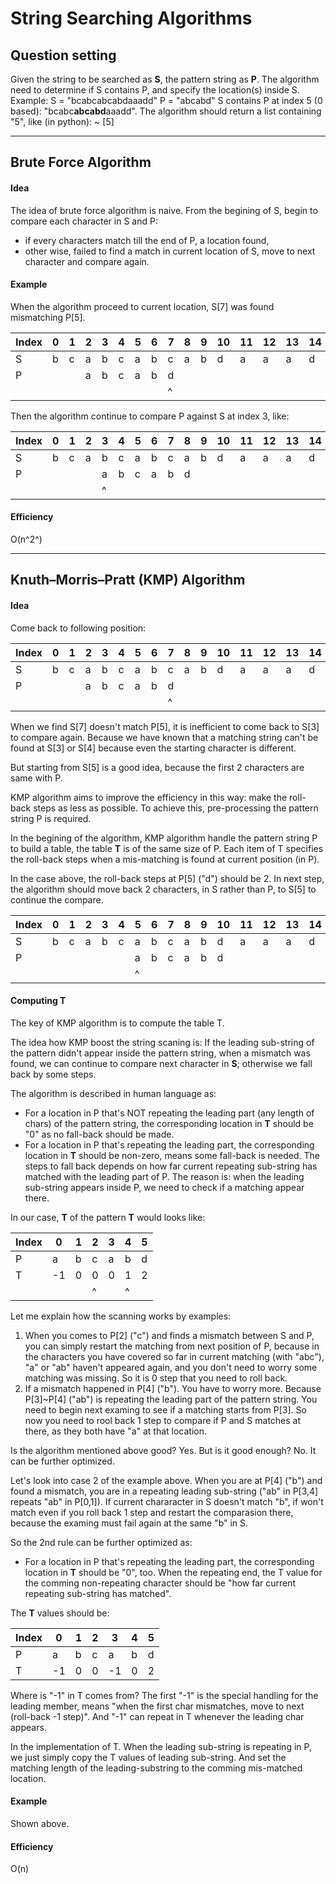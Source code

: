 # String Searching Algorithms

## Question setting
Given the string to be searched as **S**, the pattern string as **P**. The algorithm need to determine if S contains P, and specify the location(s) inside S.
Example:
S = "bcabcabcabdaaadd"
P = "abcabd"
S contains P at index 5 (0 based): "bcabc**abcabd**aaadd".
The algorithm should return a list containing "5", like (in python):
 ~ [5]
 
---
## Brute Force Algorithm
#### Idea
The idea of brute force algorithm is naive.
From the begining of S, begin to compare each character in S and P:
- if every characters match till the end of P, a location found,
- other wise, failed to find a match in current location of S, move to next character and compare again.

#### Example

When the algorithm proceed to current location, S[7] was found mismatching P[5].

|Index|0|1|2|3|4|5|6|7|8|9|10|11|12|13|14|
|-|-|-|-|-|-|-|-|-|-|-|-|-|-|-|-|
|S|b|c|a|b|c|a|b|c|a|b|d|a|a|a|d|d|
|P|||a|b|c|a|b|d|
|||||||||^|

Then the algorithm continue to compare P against S at index 3, like:

|Index|0|1|2|3|4|5|6|7|8|9|10|11|12|13|14|
|-|-|-|-|-|-|-|-|-|-|-|-|-|-|-|-|
|S|b|c|a|b|c|a|b|c|a|b|d|a|a|a|d|d|
|P||||a|b|c|a|b|d|
|||||^|

#### Efficiency
O(n^2^)

---
## Knuth–Morris–Pratt (KMP) Algorithm

#### Idea
Come back to following position:

|Index|0|1|2|3|4|5|6|7|8|9|10|11|12|13|14|
|-|-|-|-|-|-|-|-|-|-|-|-|-|-|-|-|
|S|b|c|a|b|c|a|b|c|a|b|d|a|a|a|d|d|
|P|||a|b|c|a|b|d|
|||||||||^|

When we find S[7] doesn't match P[5], it is inefficient to come back to S[3] to compare again. Because we have known that a matching string can't be found at S[3] or S[4] because even the starting character is different.

But starting from S[5] is a good idea, because the first 2 characters are same with P.

KMP algorithm aims to improve the efficiency in this way: make the roll-back steps as less as possible. To achieve this, pre-processing the pattern string P is required.

In the begining of the algorithm, KMP algorithm handle the pattern string P to build a table, the table **T** is of the same size of P. Each item of T specifies the roll-back steps when a mis-matching is found at current position (in P).

In the case above, the roll-back steps at P[5] ("d") should be 2. In next step, the algorithm should move back 2 characters, in S rather than P, to S[5] to continue the compare.

|Index|0|1|2|3|4|5|6|7|8|9|10|11|12|13|14|
|-|-|-|-|-|-|-|-|-|-|-|-|-|-|-|-|
|S|b|c|a|b|c|a|b|c|a|b|d|a|a|a|d|d|
|P||||||a|b|c|a|b|d|
|||||||^|

#### Computing T

The key of KMP algorithm is to compute the table T.

The idea how KMP boost the string scaning is: If the leading sub-string of the pattern didn't appear inside the pattern string, when a mismatch was found, we can continue to compare next character in **S**; otherwise we fall back by some steps.

The algorithm is described in human language as:
- For a location in P that's NOT repeating the leading part (any length of chars) of the pattern string, the corresponding location in **T** should be "0" as no fall-back should be made.
- For a location in P that's repeating the leading part, the corresponding location in **T** should be non-zero, means some fall-back is needed. The steps to fall back depends on how far current repeating sub-string has matched with the leading part of P. The reason is: when the leading sub-string appears inside P, we need to check if a matching appear there.

In our case, **T** of the pattern **T** would looks like:

|Index|0|1|2|3|4|5|
|-|-|-|-|-|-|-|
|P|a|b|c|a|b|d|
|T|-1|0|0|0|1|2|
||||^||^|

Let me explain how the scanning works by examples:
1. When you comes to P[2] ("c") and finds a mismatch between S and P, you can simply restart the matching from next position of P, because in the characters you have covered so far in current matching (with "abc"), "a" or "ab" haven't appeared again, and you don't need to worry some matching was missing. So it is 0 step that you need to roll back.
2. If a mismatch happened in P[4] ("b"). You have to worry more. Because P[3]~P[4] ("ab") is repeating the leading part of the pattern string. You need to begin next examing to see if a matching starts from P[3]. So now you need to rool back 1 step to compare if P and S matches at there, as they both have "a" at that location.

Is the algorithm mentioned above good? Yes. But is it good enough? No. It can be further optimized.

Let's look into case 2 of the example above. When you are at P[4] ("b") and found a mismatch, you are in a repeating leading sub-string ("ab" in P[3,4] repeats "ab" in P[0,1]). If current chararacter in S doesn't match "b", if won't match even if you roll back 1 step and restart the comparasion there, because the examing must fail again at the same "b" in S.

So the 2nd rule can be further optimized as:
- For a location in P that's repeating the leading part, the corresponding location in **T** should be "0", too. When the repeating end, the T value for the comming non-repeating character should be "how far current repeating sub-string has matched".

The **T** values should be:

|Index|0|1|2|3|4|5|
|-|-|-|-|-|-|-|
|P|a|b|c|a|b|d|
|T|-1|0|0|-1|0|2|

Where is "-1" in T comes from? The first "-1" is the special handling for the leading member, means "when the first char mismatches, move to next (roll-back -1 step)". And "-1" can repeat in T whenever the leading char appears.

In the implementation of T. When the leading sub-string is repeating in P, we just simply copy the T values of leading sub-string. And set the matching length of the leading-substring to the comming mis-matched location.

#### Example

Shown above.

#### Efficiency
O(n)

